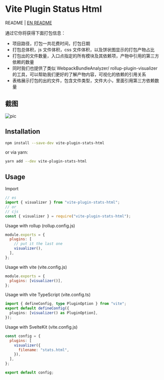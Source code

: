 
# Vite Plugin Status Html

README | [EN README](README.md)

通过它你将获得下面打包信息：

- 项目路径，打包一共花费时间，打包日期
- 打包总体积，js 文件体积，css 文件体积，以及饼状图显示的打包产物占比
- 打包出的文件数量，入口点指定的所有模块及其依赖项，产物中引用的第三方依赖的数量
- 同时我们也提供了类似 WebpackBundleAnalyzer/ rollup-plugin-visualizer 的工具，可以帮助我们更好的了解产物内容，可视化的依赖的引用关系
- 表格展示打包的出的文件，包含文件类型，文件大小，里面引用第三方依赖数量

## 截图

![pic](https://github.com/HongqingCao/vite-plugin-stats-html/blob/main/pics/vite.gif)

## Installation

```sh
npm install --save-dev vite-plugin-stats-html
```

or via yarn:

```sh
yarn add --dev vite-plugin-stats-html
```

## Usage

Import

```javascript
// es
import { visualizer } from "vite-plugin-stats-html";
// or
// cjs
const { visualizer } = require("vite-plugin-stats-html");
```

Usage with rollup (rollup.config.js)

```js
module.exports = {
  plugins: [
    // put it the last one
    visualizer(),
  ],
};
```

Usage with vite (vite.config.js)

```js
module.exports = {
  plugins: [visualizer()],
};
```

Usage with vite TypeScript (vite.config.ts)

```ts
import { defineConfig, type PluginOption } from "vite";
export default defineConfig({
  plugins: [visualizer() as PluginOption],
});
```

Usage with SvelteKit (vite.config.js)

```js
const config = {
  plugins: [
    visualizer({
      filename: "stats.html",
    }),
  ],
};

export default config;
```
